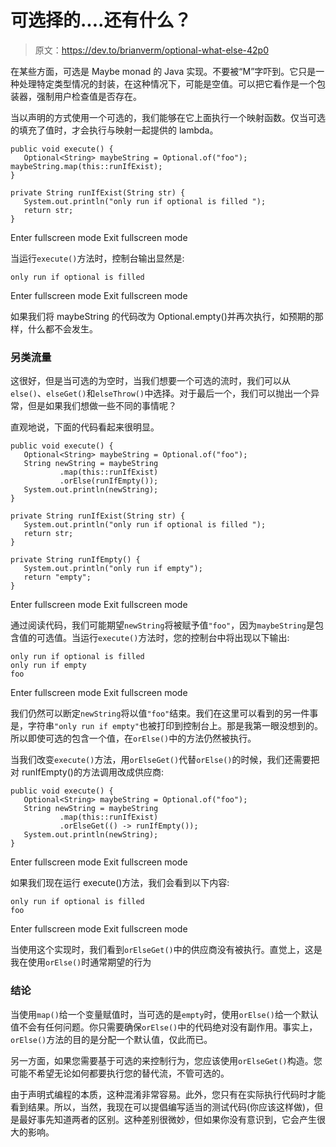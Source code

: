 # 可选择的....还有什么？

> 原文：<https://dev.to/brianverm/optional-what-else-42p0>

在某些方面，可选是 Maybe monad 的 Java 实现。不要被“M”字吓到。它只是一种处理特定类型情况的封装，在这种情况下，可能是空值。可以把它看作是一个包装器，强制用户检查值是否存在。

当以声明的方式使用一个可选的，我们能够在它上面执行一个映射函数。仅当可选的填充了值时，才会执行与映射一起提供的 lambda。

```
public void execute() {
   Optional<String> maybeString = Optional.of("foo");
maybeString.map(this::runIfExist);
}

private String runIfExist(String str) {
   System.out.println("only run if optional is filled ");
   return str;
} 
```

Enter fullscreen mode Exit fullscreen mode

当运行`execute()`方法时，控制台输出显然是:

```
only run if optional is filled 
```

Enter fullscreen mode Exit fullscreen mode

如果我们将 maybeString 的代码改为 Optional.empty()并再次执行，如预期的那样，什么都不会发生。

### 另类流量

这很好，但是当可选的为空时，当我们想要一个可选的流时，我们可以从`else()`、`elseGet()`和`elseThrow()`中选择。对于最后一个，我们可以抛出一个异常，但是如果我们想做一些不同的事情呢？

直观地说，下面的代码看起来很明显。

```
public void execute() {
   Optional<String> maybeString = Optional.of("foo");
   String newString = maybeString
           .map(this::runIfExist)
           .orElse(runIfEmpty());
   System.out.println(newString);
}

private String runIfExist(String str) {
   System.out.println("only run if optional is filled ");
   return str;
}

private String runIfEmpty() {
   System.out.println("only run if empty");
   return "empty";
} 
```

Enter fullscreen mode Exit fullscreen mode

通过阅读代码，我们可能期望`newString`将被赋予值`"foo"`，因为`maybeString`是包含值的可选值。当运行`execute()`方法时，您的控制台中将出现以下输出:

```
only run if optional is filled
only run if empty
foo 
```

Enter fullscreen mode Exit fullscreen mode

我们仍然可以断定`newString`将以值`"foo"`结束。我们在这里可以看到的另一件事是，字符串`"only run if empty"`也被打印到控制台上。那是我第一眼没想到的。所以即使可选的包含一个值，在`orElse()`中的方法仍然被执行。

当我们改变`execute()`方法，用`orElseGet()`代替`orElse()`的时候，我们还需要把对 runIfEmpty()的方法调用改成供应商:

```
public void execute() {
   Optional<String> maybeString = Optional.of("foo");
   String newString = maybeString
           .map(this::runIfExist)
           .orElseGet(() -> runIfEmpty());
   System.out.println(newString);
} 
```

Enter fullscreen mode Exit fullscreen mode

如果我们现在运行 execute()方法，我们会看到以下内容:

```
only run if optional is filled
foo 
```

Enter fullscreen mode Exit fullscreen mode

当使用这个实现时，我们看到`orElseGet()`中的供应商没有被执行。直觉上，这是我在使用`orElse()`时通常期望的行为

### 结论

当使用`map()`给一个变量赋值时，当可选的是`empty`时，使用`orElse()`给一个默认值不会有任何问题。你只需要确保`orElse()`中的代码绝对没有副作用。事实上，`orElse()`方法的目的是分配一个默认值，仅此而已。

另一方面，如果您需要基于可选的来控制行为，您应该使用`orElseGet()`构造。您可能不希望无论如何都要执行您的替代流，不管可选的。

由于声明式编程的本质，这种混淆非常容易。此外，您只有在实际执行代码时才能看到结果。所以，当然，我现在可以提倡编写适当的测试代码(你应该这样做)，但是最好事先知道两者的区别。这种差别很微妙，但如果你没有意识到，它会产生很大的影响。